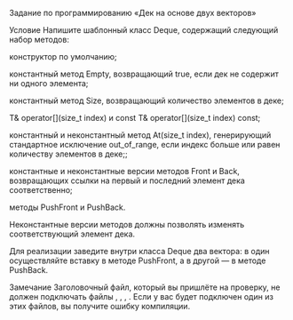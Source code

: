 Задание по программированию
«Дек на основе двух векторов»
 

Условие 
Напишите шаблонный класс Deque, содержащий следующий набор методов:

конструктор по умолчанию;

константный метод Empty, возвращающий true, если дек не содержит ни одного элемента;

константный метод Size, возвращающий количество элементов в деке;

T& operator[](size_t index) и const T& operator[](size_t index) const;

константный и неконстантный метод At(size_t index),
генерирующий стандартное исключение out_of_range, 
если индекс больше или равен количеству элементов в деке;;

константные и неконстантные версии методов Front и Back, 
возвращающих ссылки на первый и последний элемент дека соответственно;

методы PushFront и PushBack.

Неконстантные версии методов должны позволять изменять соответствующий элемент дека.

Для реализации заведите внутри класса Deque два вектора: 
в один осуществляйте вставку в методе PushFront, а в другой — в методе PushBack.

Замечание
Заголовочный файл, который вы пришлёте на проверку, не должен подключать файлы 
<list>, <deque>, <set>, <map>. Если у вас будет подключен один из этих файлов, 
вы получите ошибку компиляции.